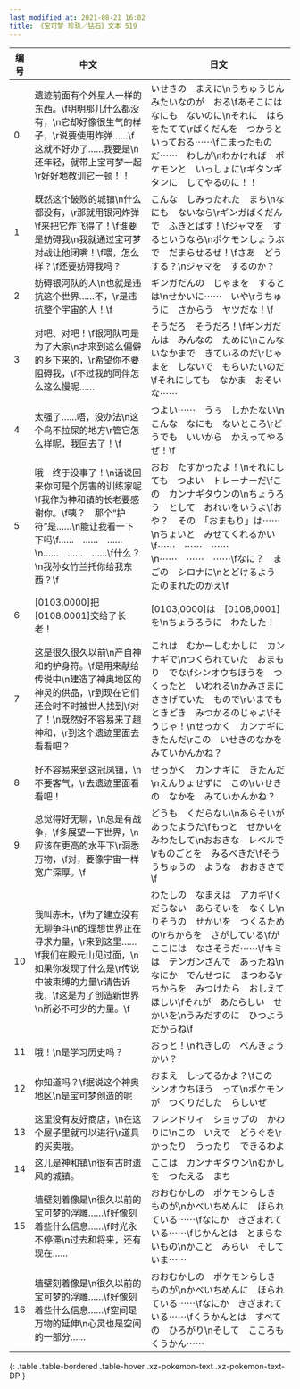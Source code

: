 ```yaml
---
last_modified_at: 2021-08-21 16:02
title: 《宝可梦 珍珠／钻石》文本 519
---
```

| 编号 | 中文 | 日文 |
| ---- | ---- | ---- |
| 0 | 遗迹前面有个外星人一样的东西。\f明明那儿什么都没有，\n它却好像很生气的样子，\r说要使用炸弹……\f这就不好办了……我要是\n还年轻，就带上宝可梦一起\r好好地教训它一顿！！ | いせきの　まえに\nうちゅうじん　みたいなのが　おる\fあそこには　なにも　ないのに\nそれに　はらをたてて\rばくだんを　つかうと　いっておる⋯⋯\fこまったものだ⋯⋯　わしが\nわかければ　ポケモンと　いっしょに\rギタンギタンに　してやるのに！！ |
| 1 | 既然这个破败的城镇\n什么都没有，\r那就用银河炸弹\f来把它炸飞得了！\f谁要是妨碍我\n我就通过宝可梦对战让他闭嘴！\f喂，怎么样？\f还要妨碍我吗？ | こんな　しみったれた　まち\nなにも　ないなら\rギンガばくだんで　ふきとばす！\fジャマを　するというなら\nポケモンしょうぶで　だまらせるぜ！\fさあ　どうする？\nジャマを　するのか？ |
| 2 | 妨碍银河队的人\n也就是违抗这个世界……不，\r是违抗整个宇宙的人！\f | ギンガだんの　じゃまを　するとは\nせかいに⋯⋯　いや\rうちゅうに　さからう　ヤツだな！\f |
| 3 | 对吧、对吧！\f银河队可是为了大家\n才来到这么偏僻的乡下来的，\r希望你不要阻碍我，\f不过我的同伴怎么这么慢呢…… | そうだろ　そうだろ！\fギンガだんは　みんなの　ために\nこんな　いなかまで　きているのだ\rじゃまを　しないで　もらいたいのだ\fそれにしても　なかま　おそいな⋯⋯ |
| 4 | 太强了……唔，没办法\n这个鸟不拉屎的地方\r管它怎么样呢，我回去了！\f | つよい⋯⋯　うぅ　しかたない\nこんな　なにも　ないところ\rどうでも　いいから　かえってやるぜ！\f |
| 5 | 哦　终于没事了！\n话说回来你可是个厉害的训练家呢\f我作为神和镇的长老要感谢你。\f咦？　那个“护符”是……\n能让我看一下下吗\f……　……　……　\n……　……　……\f什么？\n我孙女竹兰托你给我东西？\f | おお　たすかったよ！\nそれにしても　つよい　トレーナーだ\fこの　カンナギタウンの\nちょうろう　として　おれいをいうよ\fおや？　その　「おまもり」は⋯⋯\nちょいと　みせてくれるかい\f⋯⋯　⋯⋯　⋯⋯　\n⋯⋯　⋯⋯　⋯⋯\fなに？　まごの　シロナに\nとどけるよう　たのまれたのかえ\f |
| 6 | [0103,0000]把[0108,0001]交给了长老！ | [0103,0000]は　[0108,0001]を\nちょうろうに　わたした！ |
| 7 | 这是很久很久以前\n产自神和的护身符。\f是用来献给传说中\n建造了神奥地区的神灵的供品，\r到现在它们还会时不时被世人找到\f对了！\n既然好不容易来了趟神和，\r到这个遗迹里面去看看吧？ | これは　むかーしむかしに　カンナギで\nつくられていた　おまもり　でな\fシンオウちほうを　つくったと　いわれる\nかみさまに　ささげていた　もので\rいまでも　ときどき　みつかるのじゃよ\fそうじゃ！\nせっかく　カンナギに　きたんだ\rこの　いせきのなかを　みていかんかね？ |
| 8 | 好不容易来到这冠凤镇，\n不要客气，\r去遗迹里面看看吧！ | せっかく　カンナギに　きたんだ\nえんりょせずに　この\rいせきの　なかを　みていかんかね？ |
| 9 | 总觉得好无聊，\n总是有战争，\f多展望一下世界，\n应该在更高的水平下\r洞悉万物，\f对，要像宇宙一样宽广深厚。\f | どうも　くだらない\nあらそいが　あったようだ\fもっと　せかいを　みわたして\nおおきな　レベルで\rものごとを　みるべきだ\fそう　うちゅうの　ような　おおきさで\f |
| 10 | 我叫赤木，\f为了建立没有无聊争斗\n的理想世界正在寻求力量，\r来到这里……\f我们在殿元山见过面，\n如果你发现了什么是\r传说中被束缚的力量\r请告诉我，\f这是为了创造新世界\n所必不可少的力量。\f | わたしの　なまえは　アカギ\fくだらない　あらそいを　なくし\nりそうの　せかいを　つくるための\rちからを　さがしている\fが　ここには　なさそうだ⋯⋯\fキミは　テンガンざんで　あったね\nなにか　でんせつに　まつわる\rちからを　みつけたら　おしえてほしい\fそれが　あたらしい　せかいを\nうみだすのに　ひつよう　だからね\f |
| 11 | 哦！\n是学习历史吗？ | おっと！\nれきしの　べんきょう　かい？ |
| 12 | 你知道吗？\f据说这个神奥地区\n是宝可梦创造的呢 | おまえ　しってるかよ？\fこの　シンオウちほう　って\nポケモンが　つくりだした　らしいぜ |
| 13 | 这里没有友好商店，\n在这个屋子里就可以进行\r道具的买卖哦。 | フレンドリィ　ショップの　かわりに\nこの　いえで　どうぐを\rかったり　うったり　できるわよ |
| 14 | 这儿是神和镇\n很有古时遗风的城镇。 | ここは　カンナギタウン\nむかしを　つたえる　まち |
| 15 | 墙壁刻着像是\n很久以前的宝可梦的浮雕……\f好像刻着些什么信息……\f时光永不停滞\n过去和将来，还有现在…… | おおむかしの　ポケモンらしき　ものが\nかべいちめんに　ほられている⋯⋯\fなにか　きざまれている⋯⋯\fじかんとは　とまらないもの\nかこと　みらい　そして　いま⋯⋯ |
| 16 | 墙壁刻着像是\n很久以前的宝可梦的浮雕……\f好像刻着些什么信息……\f空间是万物的延伸\n心灵也是空间的一部分…… | おおむかしの　ポケモンらしき　ものが\nかべいちめんに　ほられている⋯⋯\fなにか　きざまれている⋯⋯\fくうかんとは　すべての　ひろがり\nそして　こころも　くうかん⋯⋯ |
{: .table .table-bordered .table-hover .xz-pokemon-text .xz-pokemon-text-DP }